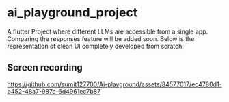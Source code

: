 # ai_playground_project

A flutter Project where different LLMs are accessible from a single app. Comparing the responses feature will be added soon. Below is the representation of clean UI completely developed from scratch.

## Screen recording
https://github.com/sumit127700/Ai-playground/assets/84577017/ec4780d1-b452-48a7-987c-6d4961ec7b87



